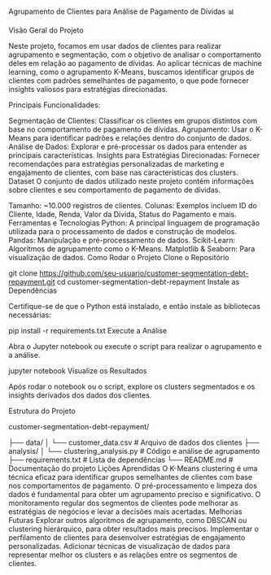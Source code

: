 Agrupamento de Clientes para Análise de Pagamento de Dívidas 📊

Visão Geral do Projeto

Neste projeto, focamos em usar dados de clientes para realizar agrupamento e segmentação, com o objetivo de analisar o comportamento deles em relação ao pagamento de dívidas. Ao aplicar técnicas de machine learning, como o agrupamento K-Means, buscamos identificar grupos de clientes com padrões semelhantes de pagamento, o que pode fornecer insights valiosos para estratégias direcionadas.

Principais Funcionalidades:

Segmentação de Clientes: Classificar os clientes em grupos distintos com base no comportamento de pagamento de dívidas.
Agrupamento: Usar o K-Means para identificar padrões e relações dentro do conjunto de dados.
Análise de Dados: Explorar e pré-processar os dados para entender as principais características.
Insights para Estratégias Direcionadas: Fornecer recomendações para estratégias personalizadas de marketing e engajamento de clientes, com base nas características dos clusters.
Dataset
O conjunto de dados utilizado neste projeto contém informações sobre clientes e seu comportamento de pagamento de dívidas.

Tamanho: ~10.000 registros de clientes.
Colunas: Exemplos incluem ID do Cliente, Idade, Renda, Valor da Dívida, Status do Pagamento e mais.
Ferramentas e Tecnologias
Python: A principal linguagem de programação utilizada para o processamento de dados e construção de modelos.
Pandas: Manipulação e pré-processamento de dados.
Scikit-Learn: Algoritmos de agrupamento como o K-Means.
Matplotlib & Seaborn: Para visualização de dados.
Como Rodar o Projeto
Clone o Repositório


git clone https://github.com/seu-usuario/customer-segmentation-debt-repayment.git
cd customer-segmentation-debt-repayment
Instale as Dependências

Certifique-se de que o Python está instalado, e então instale as bibliotecas necessárias:

pip install -r requirements.txt
Execute a Análise

Abra o Jupyter notebook ou execute o script para realizar o agrupamento e a análise.

jupyter notebook
Visualize os Resultados

Após rodar o notebook ou o script, explore os clusters segmentados e os insights derivados dos dados dos clientes.

Estrutura do Projeto

customer-segmentation-debt-repayment/

├── data/
│   └── customer_data.csv       # Arquivo de dados dos clientes
├── analysis/
│   └── clustering_analysis.py  # Código e análise de agrupamento
├── requirements.txt            # Lista de dependências
└── README.md                   # Documentação do projeto
Lições Aprendidas
O K-Means clustering é uma técnica eficaz para identificar grupos semelhantes de clientes com base nos comportamentos de pagamento.
O pré-processamento e limpeza dos dados é fundamental para obter um agrupamento preciso e significativo.
O monitoramento regular dos segmentos de clientes pode melhorar as estratégias de negócios e levar a decisões mais acertadas.
Melhorias Futuras
Explorar outros algoritmos de agrupamento, como DBSCAN ou clustering hierárquico, para obter resultados mais precisos.
Implementar o perfilamento de clientes para desenvolver estratégias de engajamento personalizadas.
Adicionar técnicas de visualização de dados para representar melhor os clusters e as relações entre os segmentos de clientes.
